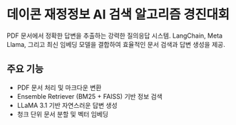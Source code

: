 # 데이콘 재정정보 AI 검색 알고리즘 경진대회

PDF 문서에서 정확한 답변을 추출하는 강력한 질의응답 시스템. LangChain, Meta Llama, 그리고 최신 임베딩 모델을 결합하여 효율적인 문서 검색과 답변 생성을 제공.

## 주요 기능
- PDF 문서 처리 및 마크다운 변환
- Ensemble Retriever (BM25 + FAISS) 기반 정보 검색
- LLaMA 3.1 기반 자연스러운 답변 생성
- 청크 단위 문서 분할 및 벡터 임베딩
